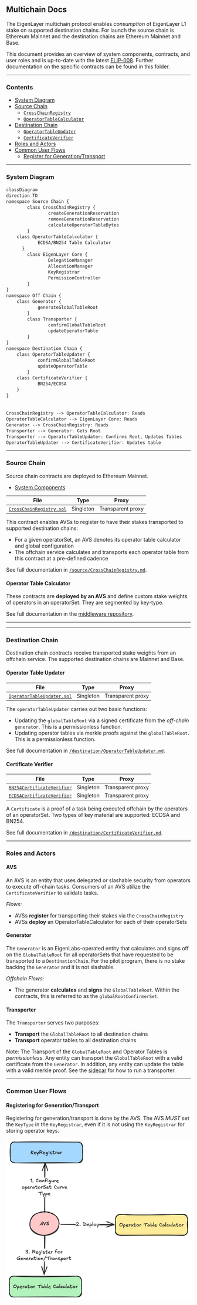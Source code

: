 [elip-008]: https://github.com/eigenfoundation/ELIPs/blob/main/ELIPs/ELIP-008.md

## Multichain Docs

The EigenLayer multichain protocol enables *consumption* of EigenLayer L1 stake on supported destination chains. For launch the source chain is Ethereum Mainnet and the destination chains are Ethereum Mainnet and Base. 

This document provides an overview of system components, contracts, and user roles and is up-to-date with the latest [ELIP-008][elip-008]. Further documentation on the specific contracts can be found in this folder. 

---

### Contents

* [System Diagram](#system-diagram)
* [Source Chain](#source-chain)
    * [`CrossChainRegistry`](#cross-chain-registry)
    * [`OperatorTableCalculator`](#operator-table-calculator)
* [Destination Chain](#destination-chain)
    * [`OperatorTableUpdater`](#operator-table-updater)
    * [`CertificateVerifier`](#certificate-verifier)
* [Roles and Actors](#roles-and-actors)
* [Common User Flows](#common-user-flows)
    * [Register for Generation/Transport](#registering-for-generationtransport)

---

### System Diagram

```mermaid
classDiagram 
direction TD
namespace Source Chain {
		class CrossChainRegistry {
				createGenerationReservation
				removeGenerationReservation
				calculateOperatorTableBytes
		}
    class OperatorTableCalculator {
		    ECDSA/BN254 Table Calculator
	  }
		class EigenLayer Core {
				DelegationManager
				AllocationManager
				KeyRegistrar
				PermissionController
		}
}
namespace Off Chain {
    class Generator {
		    generateGlobalTableRoot
		}
		class Transporter {
				confirmGlobalTableRoot
				updateOperatorTable
		}
}
namespace Destination Chain {
    class OperatorTableUpdater {
		    confirmGlobalTableRoot
		    updateOperatorTable
		}
    class CertificateVerifier {
		    BN254/ECDSA
    }
}


CrossChainRegistry --> OperatorTableCalculator: Reads
OperatorTableCalculator --> EigenLayer Core: Reads
Generator --> CrossChainRegistry: Reads
Transporter --> Generator: Gets Root
Transporter --> OperatorTableUpdater: Confirms Root, Updates Tables
OperatorTableUpdater --> CertificateVerifier: Updates table
```
---

### Source Chain

Source chain contracts are deployed to Ethereum Mainnet. 

* [System Components](#system-components)

| File | Type | Proxy |
| -------- | -------- | -------- |
| [`CrossChainRegistry.sol`](../../src/contracts/multichain/CrossChainRegistry.sol) | Singleton | Transparent proxy |

This contract enables AVSs to register to have their stakes transported to supported destination chains:
* For a given operatorSet, an AVS denotes its operator table calculator and global configuration
* The offchain service calculates and transports each operator table from this contract at a pre-defined cadence

See full documentation in [`/source/CrossChainRegistry.md`](./source/CrossChainRegistry.md). 

#### Operator Table Calculator

These contracts are **deployed by an AVS** and define custom stake weights of operators in an operatorSet. They are segmented by key-type. 

See full documentation in the [middleware repository](https://github.com/Layr-Labs/eigenlayer-middleware/tree/dev/docs).

---

---

### Destination Chain

Destination chain contracts receive transported stake weights from an offchain service. The supported destination chains are Mainnet and Base. 

#### Operator Table Updater

| File | Type | Proxy |
| -------- | -------- | -------- |
| [`OperatorTableUpdater.sol`](../../src/contracts/multichain/OperatorTableUpdater.sol) | Singleton | Transparent proxy |

The `operatorTableUpdater` carries out two basic functions:
* Updating the `globalTableRoot` via a signed certificate from the *off-chain* `generator`. This is a permissionless function. 
* Updating operator tables via merkle proofs against the `globalTableRoot`. This is a permissionless function. 

See full documentation in [`/destination/OperatorTableUpdater.md`](./destination/OperatorTableUpdater.md). 

#### Certificate Verifier

| File | Type | Proxy |
| -------- | -------- | -------- |
| [`BN254CertificateVerifier`](../../src/contracts/multichain/BN254CertificateVerifier.sol) | Singleton | Transparent proxy |
| [`ECDSACertificateVerifier`](../../src/contracts/multichain/ECDSACertificateVerifier.sol) | Singleton | Transparent proxy |

A `Certificate` is a proof of a task being executed offchain by the operators of an operatorSet. Two types of key material are supported: ECDSA and BN254. 

See full documentation in [`/destination/CertificateVerifier.md`](./destination/CertificateVerifier.md). 

---

### Roles and Actors

#### AVS

An AVS is an entity that uses delegated or slashable security from operators to execute off-chain tasks. Consumers of an AVS utilize the `CertificateVerifier` to validate tasks. 

*Flows:*
* AVSs **register** for transporting their stakes via the `CrossChainRegistry`
* AVSs **deploy** an OperatorTableCalculator for each of their operatorSets

#### Generator

The `Generator` is an EigenLabs-operated entity that calculates and signs off on the `GlobalTableRoot` for all operatorSets that have requested to be transported to a `DestinationChain`. For the pilot program, there is no stake backing the `Generator` and it is not slashable. 

*Offchain Flows:*
* The generator **calculates** and **signs** the `GlobalTableRoot`. Within the contracts, this is referred to as the `globalRootConfirmerSet`. 

#### Transporter

The `Transporter` serves two purposes: 
* **Transport** the `GlobalTableRoot` to all destination chains
* **Transport** operator tables to all destination chains

Note: The Transport of the `GlobalTableRoot` and Operator Tables is *permissionless*. Any entity can transport the `GlobalTableRoot` with a valid certificate from the `Generator`. In addition, any entity can update the table with a valid merkle proof. See the [sidecar](https://github.com/Layr-Labs/sidecar) for how to run a transporter. 

---

### Common User Flows

#### Registering for Generation/Transport

Registering for generation/transport is done by the AVS. The AVS *MUST* set the `KeyType` in the `KeyRegistrar`, even if it is not using the `KeyRegistrar` for storing operator keys. 

![.](../images/multichain-registration.png)
